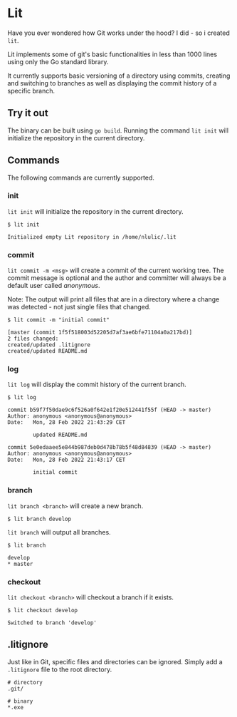 # Lit

Have you ever wondered how Git works under the hood? I did - so i created `lit`.

Lit implements some of git's basic functionalities in less than 1000 lines using only the Go standard library. 

It currently supports basic versioning of a directory using commits, creating and switching to branches as well as displaying the commit history of a specific branch.

## Try it out

The binary can be built using `go build`. Running the command `lit init` will initialize the repository in the current directory.

## Commands 
The following commands are currently supported. 

### init

`lit init` will initialize the repository in the current directory. 

```
$ lit init

Initialized empty Lit repository in /home/nlulic/.lit
```


### commit

`lit commit -m <msg>` will create a commit of the current working tree. The commit message is optional and the author and committer will always be a default user called _anonymous_. 

Note: The output will print all files that are in a directory where a change was detected - not just single files that changed.

```
$ lit commit -m "initial commit"

[master (commit 1f5f518003d52205d7af3ae6bfe71104a0a217bd)]
2 files changed:
created/updated .litignore
created/updated README.md
```

### log

`lit log` will display the commit history of the current branch.

```
$ lit log

commit b59f7f50dae9c6f526a0f642e1f20e512441f55f (HEAD -> master)
Author: anonymous <anonymous@anonymous>
Date:   Mon, 28 Feb 2022 21:43:29 CET

        updated README.md

commit 5e0edaaee5e844b987deb0d478b78b5f48d84839 (HEAD -> master)
Author: anonymous <anonymous@anonymous>
Date:   Mon, 28 Feb 2022 21:43:17 CET

        initial commit
```

### branch

`lit branch <branch>` will create a new branch. 

```
$ lit branch develop
```

`lit branch` will output all branches.

```
$ lit branch

develop 
* master
```

### checkout 

`lit checkout <branch>` will checkout a branch if it exists. 

```
$ lit checkout develop

Switched to branch 'develop'
```

## .litignore

Just like in Git, specific files and directories can be ignored. Simply add a `.litignore` file to the root directory.

```
# directory
.git/

# binary
*.exe
```